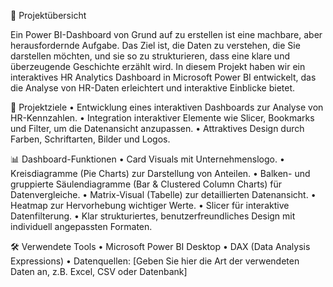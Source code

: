 📌 Projektübersicht

Ein Power BI-Dashboard von Grund auf zu erstellen ist eine machbare, aber herausfordernde Aufgabe. Das Ziel ist, die Daten zu verstehen, die Sie darstellen möchten, und sie so zu strukturieren, dass eine klare und überzeugende Geschichte erzählt wird. In diesem Projekt haben wir ein interaktives HR Analytics Dashboard in Microsoft Power BI entwickelt, das die Analyse von HR-Daten erleichtert und interaktive Einblicke bietet.

🎯 Projektziele
	•	Entwicklung eines interaktiven Dashboards zur Analyse von HR-Kennzahlen.
	•	Integration interaktiver Elemente wie Slicer, Bookmarks und Filter, um die Datenansicht anzupassen.
	•	Attraktives Design durch Farben, Schriftarten, Bilder und Logos.

📊 Dashboard-Funktionen
	•	Card Visuals mit Unternehmenslogo.
	•	Kreisdiagramme (Pie Charts) zur Darstellung von Anteilen.
	•	Balken- und gruppierte Säulendiagramme (Bar & Clustered Column Charts) für Datenvergleiche.
	•	Matrix-Visual (Tabelle) zur detaillierten Datenansicht.
	•	Heatmap zur Hervorhebung wichtiger Werte.
	•	Slicer für interaktive Datenfilterung.
	•	Klar strukturiertes, benutzerfreundliches Design mit individuell angepassten Formaten.

🛠️ Verwendete Tools
	•	Microsoft Power BI Desktop
	•	DAX (Data Analysis Expressions)
	•	Datenquellen: [Geben Sie hier die Art der verwendeten Daten an, z.B. Excel, CSV oder Datenbank]
